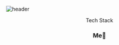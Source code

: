 ![header](https://capsule-render.vercel.app/api?type=WAVE&height=300&text=DaesungOh)
<p align="center">Tech Stack</p>
<h3 align="center">Me👋</h3>

